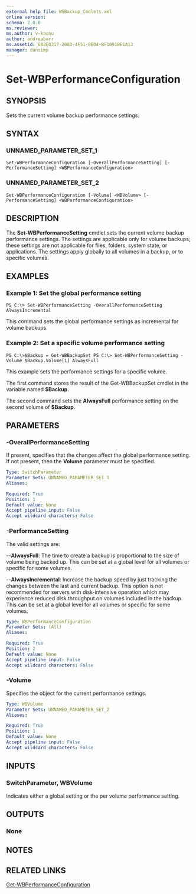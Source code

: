 ```yaml
---
external help file: WSBackup_Cmdlets.xml
online version: 
schema: 2.0.0
ms.reviewer:
ms.author: v-kaunu
author: andreabarr
ms.assetid: 688E0317-208D-4F51-8ED4-BF1091BE1A13
manager: dansimp
---
```


# Set-WBPerformanceConfiguration

## SYNOPSIS
Sets the current volume backup performance settings.

## SYNTAX

### UNNAMED_PARAMETER_SET_1
```
Set-WBPerformanceConfiguration [-OverallPerformanceSetting] [-PerformanceSetting] <WBPerformanceConfiguration>
```

### UNNAMED_PARAMETER_SET_2
```
Set-WBPerformanceConfiguration [-Volume] <WBVolume> [-PerformanceSetting] <WBPerformanceConfiguration>
```

## DESCRIPTION
The **Set-WBPerformanceSetting** cmdlet sets the current volume backup performance settings.
The settings are applicable only for volume backups; these settings are not applicable for files, folders, system state, or applications.
The settings apply globally to all volumes in a backup, or to specific volumes.

## EXAMPLES

### Example 1: Set the global performance setting
```
PS C:\> Set-WBPerformanceSetting -OverallPerformanceSetting AlwaysIncremental
```

This command sets the global performance settings as incremental for volume backups.

### Example 2: Set a specific volume performance setting
```
PS C:\>$Backup = Get-WBBackupSet PS C:\> Set-WBPerformanceSetting -Volume $Backup.Volume[1] AlwaysFull
```

This example sets the performance settings for a specific volume.

The first command stores the result of the Get-WBBackupSet cmdlet in the variable named **$Backup**.

The second command sets the **AlwaysFull** performance setting on the second volume of **$Backup**.

## PARAMETERS

### -OverallPerformanceSetting
If present, specifies that the changes affect the global performance setting.
If not present, then the **Volume** parameter must be specified.

```yaml
Type: SwitchParameter
Parameter Sets: UNNAMED_PARAMETER_SET_1
Aliases: 

Required: True
Position: 1
Default value: None
Accept pipeline input: False
Accept wildcard characters: False
```

### -PerformanceSetting
The valid settings are:

--**AlwaysFull**:  The time to create a backup is proportional to the size of volume being backed up.
This can be set at a global level for all volumes or specific for some volumes.

--**AlwaysIncremental**:  Increase the backup speed by just tracking the changes between the last and current backup.
This option is not recommended for servers with disk-intensive operation which may experience reduced disk throughput on volumes included in the backup.
This can be set at a global level for all volumes or specific for some volumes.

```yaml
Type: WBPerformanceConfiguration
Parameter Sets: (All)
Aliases: 

Required: True
Position: 2
Default value: None
Accept pipeline input: False
Accept wildcard characters: False
```

### -Volume
Specifies the object for the current performance settings.

```yaml
Type: WBVolume
Parameter Sets: UNNAMED_PARAMETER_SET_2
Aliases: 

Required: True
Position: 1
Default value: None
Accept pipeline input: False
Accept wildcard characters: False
```

## INPUTS

### SwitchParameter, WBVolume
Indicates either a global setting or the per volume performance setting.

## OUTPUTS

### None

## NOTES

## RELATED LINKS

[Get-WBPerformanceConfiguration](./Get-WBPerformanceConfiguration.md)




